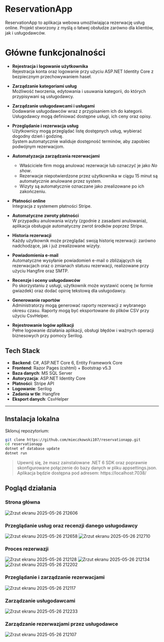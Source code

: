 # ReservationApp

ReservationApp to aplikacja webowa umożliwiająca rezerwację usług online. Projekt stworzony z myślą o łatwej obsłudze zarówno dla klientów, jak i usługodawców.

# Główne funkcjonalności

- **Rejestracja i logowanie użytkownika**  
  Rejestracja konta oraz logowanie przy użyciu ASP.NET Identity Core z bezpiecznym przechowywaniem haseł.

- **Zarządzanie kategoriami usług**  
  Możliwość tworzenia, edytowania i usuwania kategorii, do których przypisywani są usługodawcy.

- **Zarządzanie usługodawcami i usługami**  
  Dodawanie usługodawców wraz z przypisaniem ich do kategorii. Usługodawcy mogą definiować dostępne usługi, ich ceny oraz opisy.

- **Przeglądanie i rezerwacja usług**  
  Użytkownicy mogą przeglądać listę dostępnych usług, wybierać dogodny dzień i godzinę.  
  System automatycznie waliduje dostępność terminów, aby zapobiec podwójnym rezerwacjom.

- **Automatyzacja zarządzania rezerwacjami**  
  - Właściciele firm mogą anulować rezerwacje lub oznaczyć je jako *No show*.  
  - Rezerwacje niepotwierdzone przez użytkownika w ciągu 15 minut są automatycznie anulowane przez system.  
  - Wizyty są automatycznie oznaczane jako zrealizowane po ich zakończeniu.

- **Płatności online**  
  Integracja z systemem płatności Stripe.

- **Automatyczne zwroty płatności**  
  W przypadku anulowania wizyty (zgodnie z zasadami anulowania), aplikacja obsługuje automatyczny zwrot środków poprzez Stripe.

- **Historia rezerwacji**  
  Każdy użytkownik może przeglądać swoją historię rezerwacji: zarówno nadchodzące, jak i już zrealizowane wizyty.

- **Powiadomienia e-mail**  
  Automatyczne wysyłanie powiadomień e-mail o zbliżających się rezerwacjach oraz o zmianach statusu rezerwacji, realizowane przy użyciu Hangfire oraz SMTP.

- **Recenzje i oceny usługodawców**  
  Po skorzystaniu z usługi, użytkownik może wystawić ocenę (w formie gwiazdek) oraz dodać opinię tekstową dla usługodawcy.

- **Generowanie raportów**  
  Administratorzy mogą generować raporty rezerwacji z wybranego okresu czasu. Raporty mogą być eksportowane do plików CSV przy użyciu CsvHelper.

- **Rejestrowanie logów aplikacji**  
  Pełne logowanie działania aplikacji, obsługi błędów i ważnych operacji biznesowych przy pomocy Serilog.




## Tech Stack

- **Backend**: C#, ASP.NET Core 6, Entity Framework Core
- **Frontend**: Razor Pages (cshtml) + Bootstrap v5.3
- **Baza danych**: MS SQL Server
- **Autoryzacja**: ASP.NET Identity Core
- **Płatności**: Stripe API
- **Logowanie**: Serilog
- **Zadania w tle**: Hangfire
- **Eksport danych**: CsvHelper

---

## Instalacja lokalna
 Sklonuj repozytorium:
   ```bash
   git clone https://github.com/mieczkowski107/reservationapp.git
   cd reservationapp
   dotnet ef database update
   dotnet run
   ```
   > Upewnij się, że masz zainstalowane .NET 6 SDK oraz poprawnie skonfigurowane połączenie do bazy danych w pliku appsettings.json.
   Aplikacja będzie dostępna pod adresem: https://localhost:7038/
## Pogląd działania
### Strona główna
![Zrzut ekranu 2025-05-26 212606](https://github.com/user-attachments/assets/fb634a72-3aa2-4d6d-b87f-f808b8129766)

### Przeglądanie usług oraz recenzji danego usługodawcy
![Zrzut ekranu 2025-05-26 212658](https://github.com/user-attachments/assets/274319f3-4cfd-49a8-ac77-75f776003857)
![Zrzut ekranu 2025-05-26 212710](https://github.com/user-attachments/assets/a1b10376-1209-402b-951e-e6e3e76edf98)

### Proces rezerwazji

![Zrzut ekranu 2025-05-26 212128](https://github.com/user-attachments/assets/4759f02b-fae4-4ed7-9a6b-4c0a07812b9b)
![Zrzut ekranu 2025-05-26 212134](https://github.com/user-attachments/assets/28de8397-b13a-4c47-9f74-60ba0f4534e5)
![Zrzut ekranu 2025-05-26 212202](https://github.com/user-attachments/assets/704dbb81-860e-4232-8df8-71d8d216add7)

### Przeglądanie i zarządzanie rezerwacjami

![Zrzut ekranu 2025-05-26 212117](https://github.com/user-attachments/assets/d8beac7e-e31c-44a1-9a61-3a1b86b76e15)

### Zarządzanie usługodawcami 
![Zrzut ekranu 2025-05-26 212233](https://github.com/user-attachments/assets/e680435b-6046-4d60-87b8-d25e8a09eaae)

### Zarządzanie rezerwazjami przez usługodawce
![Zrzut ekranu 2025-05-26 212107](https://github.com/user-attachments/assets/01456d3f-6131-42c4-90bc-e33504e681a3)
